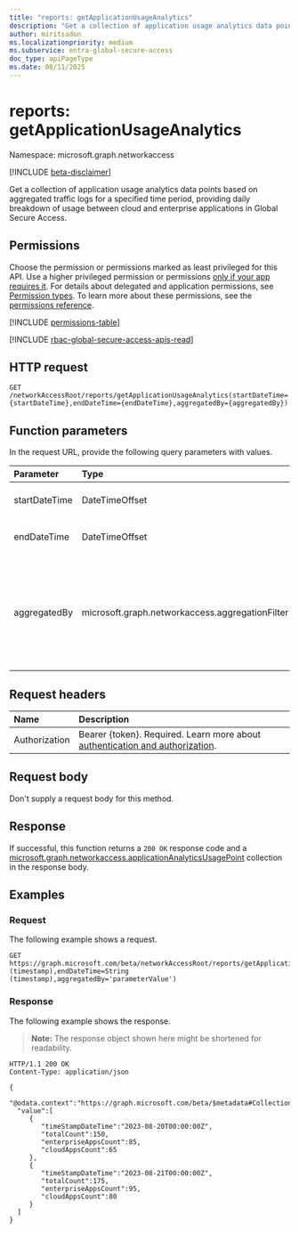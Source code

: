 ```yaml
---
title: "reports: getApplicationUsageAnalytics"
description: "Get a collection of application usage analytics data points based on aggregated traffic logs for a specified time period, providing daily breakdown of usage between cloud and enterprise applications."
author: miritsadon
ms.localizationpriority: medium
ms.subservice: entra-global-secure-access
doc_type: apiPageType
ms.date: 08/11/2025
---
```


# reports: getApplicationUsageAnalytics
Namespace: microsoft.graph.networkaccess

[!INCLUDE [beta-disclaimer](../../includes/beta-disclaimer.md)]

Get a collection of application usage analytics data points based on aggregated traffic logs for a specified time period, providing daily breakdown of usage between cloud and enterprise applications in Global Secure Access.

## Permissions
Choose the permission or permissions marked as least privileged for this API. Use a higher privileged permission or permissions [only if your app requires it](/graph/permissions-overview#best-practices-for-using-microsoft-graph-permissions). For details about delegated and application permissions, see [Permission types](/graph/permissions-overview#permission-types). To learn more about these permissions, see the [permissions reference](/graph/permissions-reference).

<!-- { "blockType": "permissions", "name": "networkaccess_reports_getapplicationusageanalytics" } -->
[!INCLUDE [permissions-table](../includes/permissions/networkaccess-reports-getapplicationusageanalytics-permissions.md)]

[!INCLUDE [rbac-global-secure-access-apis-read](../includes/rbac-for-apis/rbac-global-secure-access-apis-read.md)]

## HTTP request

<!-- {
  "blockType": "ignored"
}
-->
``` http
GET /networkAccessRoot/reports/getApplicationUsageAnalytics(startDateTime={startDateTime},endDateTime={endDateTime},aggregatedBy={aggregatedBy})
```

## Function parameters
In the request URL, provide the following query parameters with values.

|Parameter|Type|Description|
|:---|:---|:---|
|startDateTime|DateTimeOffset|The date and time when the reporting period begins.|
|endDateTime|DateTimeOffset|The date and time when the reporting period ends.|
|aggregatedBy|microsoft.graph.networkaccess.aggregationFilter|The aggregation type for the returned data. The possible values are: `transactions`, `users`, `devices`, `unknownFutureValue`, `bytesSent`, `bytesReceived`, `totalBytes`.|

## Request headers
|Name|Description|
|:---|:---|
|Authorization|Bearer {token}. Required. Learn more about [authentication and authorization](/graph/auth/auth-concepts).|

## Request body
Don't supply a request body for this method.

## Response

If successful, this function returns a `200 OK` response code and a [microsoft.graph.networkaccess.applicationAnalyticsUsagePoint](../resources/networkaccess-applicationanalyticsusagepoint.md) collection in the response body.

## Examples

### Request
The following example shows a request.

<!-- {
  "blockType": "request",
  "name": "reportsthis.getapplicationusageanalytics"
}
-->
``` http
GET https://graph.microsoft.com/beta/networkAccessRoot/reports/getApplicationUsageAnalytics(startDateTime=String (timestamp),endDateTime=String (timestamp),aggregatedBy='parameterValue')
```

### Response
The following example shows the response.
>**Note:** The response object shown here might be shortened for readability.
<!-- {
  "blockType": "response",
  "truncated": true,
  "@odata.type": "Collection(microsoft.graph.networkaccess.applicationAnalyticsUsagePoint)"
}
-->
``` http
HTTP/1.1 200 OK
Content-Type: application/json

{
  "@odata.context":"https://graph.microsoft.com/beta/$metadata#Collection(microsoft.graph.networkaccess.applicationAnalyticsUsagePoint)",
  "value":[
     {
        "timeStampDateTime":"2023-08-20T00:00:00Z",
        "totalCount":150,
        "enterpriseAppsCount":85,
        "cloudAppsCount":65
     },
     {
        "timeStampDateTime":"2023-08-21T00:00:00Z",
        "totalCount":175,
        "enterpriseAppsCount":95,
        "cloudAppsCount":80
     }
  ]
}
```